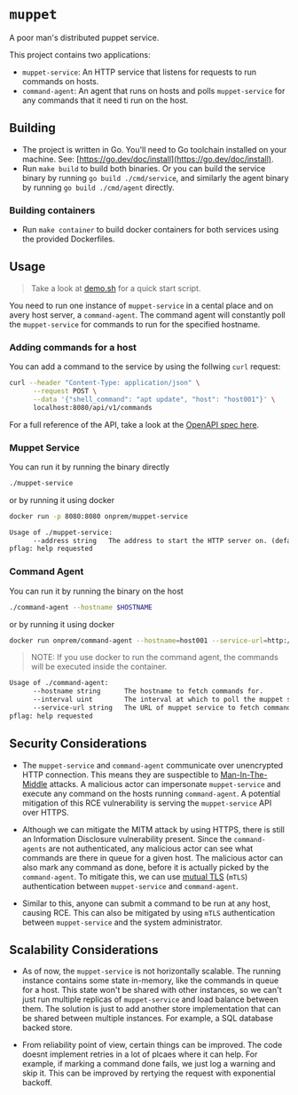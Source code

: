 # `muppet`

A poor man's distributed puppet service.

This project contains two applications:

- `muppet-service`: An HTTP service that listens for requests to run commands on hosts.
- `command-agent`: An agent that runs on hosts and polls `muppet-service` for any commands that it need ti run on the host.

## Building

- The project is written in Go. You'll need to Go toolchain installed on your machine. See: [https://go.dev/doc/install](https://go.dev/doc/install).
- Run `make build` to build both binaries. Or you can build the service binary by running `go build ./cmd/service`, and similarly the agent binary by running `go build ./cmd/agent` directly.

### Building containers

- Run `make container` to build docker containers for both services using the provided Dockerfiles.

## Usage

> Take a look at [demo.sh](./demo.sh) for a quick start script.

You need to run one instance of `muppet-service` in a cental place and on avery host server, a `command-agent`. The command agent will constantly poll the `muppet-service` for commands to run for the specified hostname.

### Adding commands for a host

You can add a command to the service by using the follwing `curl` request:

```bash
curl --header "Content-Type: application/json" \
      --request POST \
      --data '{"shell_command": "apt update", "host": "host001"}' \
      localhost:8080/api/v1/commands
```

For a full reference of the API, take a look at the [OpenAPI spec here](./pkg/api/spec.yaml).

### Muppet Service

You can run it by running the binary directly

```bash
./muppet-service
```

or by running it using docker

```bash
docker run -p 8080:8080 onprem/muppet-service
```

[embedmd]:# (tmp/help-service.txt)
```txt
Usage of ./muppet-service:
      --address string   The address to start the HTTP server on. (default "0.0.0.0:8080")
pflag: help requested
```

### Command Agent

You can run it by running the binary on the host

```bash
./command-agent --hostname $HOSTNAME
```

or by running it using docker

```bash
docker run onprem/command-agent --hostname=host001 --service-url=http://muppet-service:8080
```

> NOTE: If you use docker to run the command agent, the commands will be executed inside the container.

[embedmd]:# (tmp/help-agent.txt)
```txt
Usage of ./command-agent:
      --hostname string      The hostname to fetch commands for.
      --interval uint        The interval at which to poll the muppet service for commands to execute, given in seconds. (default 60)
      --service-url string   The URL of muppet service to fetch commands from. (default "http://localhost:8080")
pflag: help requested
```

## Security Considerations

- The `muppet-service` and `command-agent` communicate over unencrypted HTTP connection. This means they are suspectible to [Man-In-The-Middle](https://en.wikipedia.org/wiki/Man-in-the-middle_attack) attacks. A malicious actor can impersonate `muppet-service` and execute any command on the hosts running `command-agent`. A potential mitigation of this RCE vulnerability is serving the `muppet-service` API over HTTPS.

- Although we can mitigate the MITM attack by using HTTPS, there is still an Information Disclosure vulnerability present. Since the `command-agents` are not authenticated, any malicious actor can see what commands are there in queue for a given host. The malicious actor can also mark any command as done, before it is actually picked by the `command-agent`. To mitigate this, we can use [mutual TLS](https://www.cloudflare.com/en-in/learning/access-management/what-is-mutual-tls/) (`mTLS`) authentication between `muppet-service` and `command-agent`.

- Similar to this, anyone can submit a command to be run at any host, causing RCE. This can also be mitigated by using `mTLS` authentication between `muppet-service` and the system administrator.

## Scalability Considerations

- As of now, the `muppet-service` is not horizontally scalable. The running instance contains some state in-memory, like the commands in queue for a host. This state won't be shared with other instances, so we can't just run multiple replicas of `muppet-service` and load balance between them. The solution is just to add another store implementation that can be shared between multiple instances. For example, a SQL database backed store.

- From reliability point of view, certain things can be improved. The code doesnt implement retries in a lot of plcaes where it can help. For example, if marking a command done fails, we just log a warning and skip it. This can be improved by rertying the request with exponential backoff.
